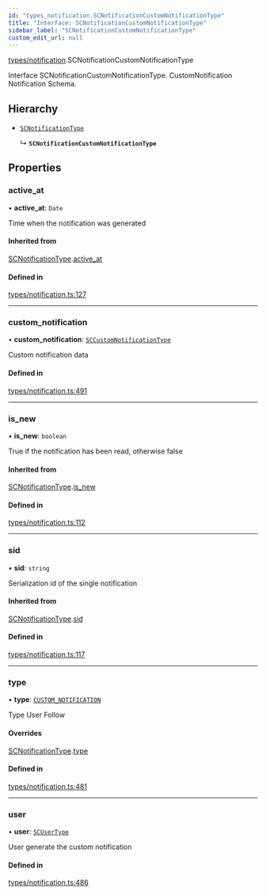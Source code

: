 ```yaml
---
id: "types_notification.SCNotificationCustomNotificationType"
title: "Interface: SCNotificationCustomNotificationType"
sidebar_label: "SCNotificationCustomNotificationType"
custom_edit_url: null
---
```


[types/notification](../modules/types_notification.md).SCNotificationCustomNotificationType

Interface SCNotificationCustomNotificationType.
CustomNotification Notification Schema.

## Hierarchy

- [`SCNotificationType`](types_notification.SCNotificationType.md)

  ↳ **`SCNotificationCustomNotificationType`**

## Properties

### active\_at

• **active\_at**: `Date`

Time when the notification was generated

#### Inherited from

[SCNotificationType](types_notification.SCNotificationType.md).[active_at](types_notification.SCNotificationType.md#active_at)

#### Defined in

[types/notification.ts:127](https://github.com/selfcommunity/community-ui/blob/1eb776a/packages/sc-core/src/types/notification.ts#L127)

___

### custom\_notification

• **custom\_notification**: [`SCCustomNotificationType`](types_customNotification.SCCustomNotificationType.md)

Custom notification data

#### Defined in

[types/notification.ts:491](https://github.com/selfcommunity/community-ui/blob/1eb776a/packages/sc-core/src/types/notification.ts#L491)

___

### is\_new

• **is\_new**: `boolean`

True if the notification has been read, otherwise false

#### Inherited from

[SCNotificationType](types_notification.SCNotificationType.md).[is_new](types_notification.SCNotificationType.md#is_new)

#### Defined in

[types/notification.ts:112](https://github.com/selfcommunity/community-ui/blob/1eb776a/packages/sc-core/src/types/notification.ts#L112)

___

### sid

• **sid**: `string`

Serialization id of the single notification

#### Inherited from

[SCNotificationType](types_notification.SCNotificationType.md).[sid](types_notification.SCNotificationType.md#sid)

#### Defined in

[types/notification.ts:117](https://github.com/selfcommunity/community-ui/blob/1eb776a/packages/sc-core/src/types/notification.ts#L117)

___

### type

• **type**: [`CUSTOM_NOTIFICATION`](../enums/types_notification.SCNotificationTypologyType.md#custom_notification)

Type User Follow

#### Overrides

[SCNotificationType](types_notification.SCNotificationType.md).[type](types_notification.SCNotificationType.md#type)

#### Defined in

[types/notification.ts:481](https://github.com/selfcommunity/community-ui/blob/1eb776a/packages/sc-core/src/types/notification.ts#L481)

___

### user

• **user**: [`SCUserType`](types_user.SCUserType.md)

User generate the custom notification

#### Defined in

[types/notification.ts:486](https://github.com/selfcommunity/community-ui/blob/1eb776a/packages/sc-core/src/types/notification.ts#L486)
